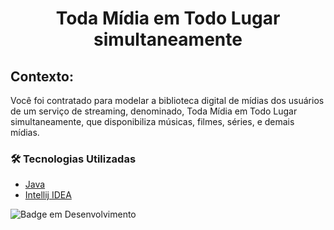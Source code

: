 
<h1 align="center">Toda Mídia em Todo Lugar simultaneamente</h1>


<H2>Contexto:</H2>
<P>Você foi contratado para modelar a biblioteca digital de mídias dos usuários de um serviço de streaming, denominado, Toda Mídia em Todo Lugar simultaneamente, que disponibiliza músicas, filmes, séries, e demais mídias.</P>

### 🛠 Tecnologias Utilizadas

- [Java]([https://www.java.com/pt-BR/])
- [Intellij IDEA]([https://www.jetbrains.com/pt-br/idea/])

![Badge em Desenvolvimento](http://img.shields.io/static/v1?label=STATUS&message=CONCLUIDO&color=GREEN&style=for-the-badge)
